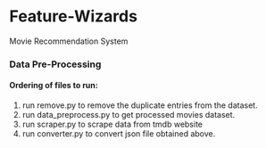 # Feature-Wizards
Movie Recommendation System

### Data Pre-Processing
#### Ordering of files to run:
1) run remove.py to remove the duplicate entries from the dataset.
2) run data_preprocess.py to get processed movies dataset.
3) run scraper.py to scrape data from tmdb website
4) run converter.py to convert json file obtained above.
 
